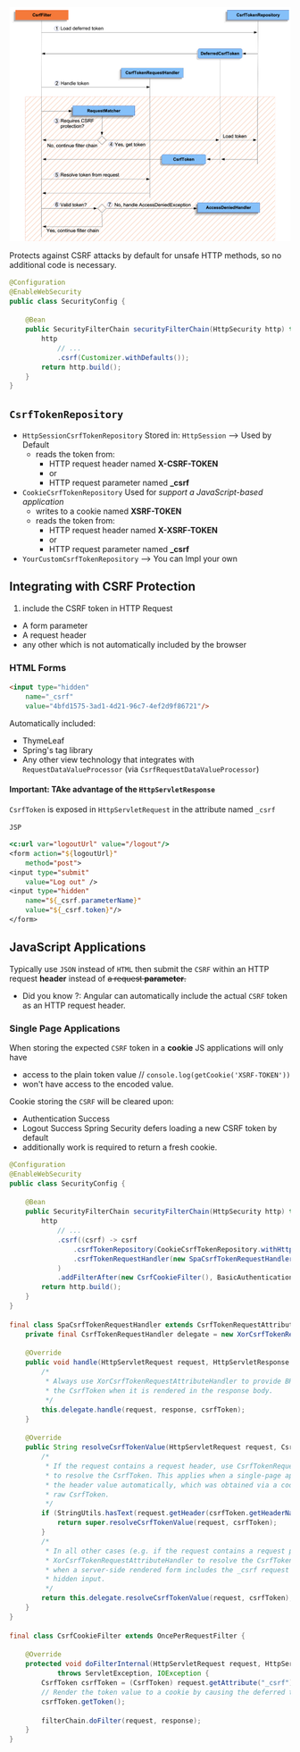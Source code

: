 ![img.png](img.png)  

Protects against CSRF attacks by default for unsafe HTTP methods,  so no additional code is necessary.
```java
@Configuration
@EnableWebSecurity
public class SecurityConfig {

	@Bean
	public SecurityFilterChain securityFilterChain(HttpSecurity http) throws Exception {
		http
			// ...
			.csrf(Customizer.withDefaults());
		return http.build();
	}
}
```



## `CsrfTokenRepository`
- `HttpSessionCsrfTokenRepository` Stored in: `HttpSession` --> Used by Default
  - reads the token from:
    - HTTP request header named **X-CSRF-TOKEN**
    - or
    - HTTP request parameter named **_csrf**
- `CookieCsrfTokenRepository` Used for _support a JavaScript-based application_
  - writes to a cookie named **XSRF-TOKEN**
  - reads the token from:
    - HTTP request header named **X-XSRF-TOKEN**
    - or
    - HTTP request parameter named **_csrf**
- `YourCustomCsrfTokenRepository` --> You can Impl your own

## Integrating with CSRF Protection
1. include the CSRF token in HTTP Request
  - A form parameter
  - A request header
  - any other which is not automatically included by the browser

### HTML Forms
```html
<input type="hidden"
	name="_csrf"
	value="4bfd1575-3ad1-4d21-96c7-4ef2d9f86721"/>
```
Automatically included:
- ThymeLeaf
- Spring's tag library
- Any other view technology that integrates with `RequestDataValueProcessor` (via `CsrfRequestDataValueProcessor`)  

#### Important: TAke advantage of the `HttpServletResponse` 

`CsrfToken` is exposed in `HttpServletRequest` in the attribute named `_csrf`   

`JSP`
```jsp
<c:url var="logoutUrl" value="/logout"/>
<form action="${logoutUrl}"
	method="post">
<input type="submit"
	value="Log out" />
<input type="hidden"
	name="${_csrf.parameterName}"
	value="${_csrf.token}"/>
</form>
```

## JavaScript Applications
Typically use `JSON` instead of `HTML` then submit the `CSRF` 
within an HTTP request **header** instead of ~~a request **parameter**.~~  

- Did you know ?: Angular can automatically include the actual `CSRF` token as an HTTP request header.

### Single Page Applications
When storing the expected `CSRF` token in a **cookie** JS applications will only have
- access to the plain token value // `console.log(getCookie('XSRF-TOKEN'))`
- won't have access to the encoded value.  

Cookie storing the `CSRF` will be cleared upon:
- Authentication Success
- Logout Success
Spring Security defers loading a new CSRF token by default
- additionally work is required to return a fresh cookie.

```java
@Configuration
@EnableWebSecurity
public class SecurityConfig {

	@Bean
	public SecurityFilterChain securityFilterChain(HttpSecurity http) throws Exception {
		http
			// ...
			.csrf((csrf) -> csrf
				.csrfTokenRepository(CookieCsrfTokenRepository.withHttpOnlyFalse())
				.csrfTokenRequestHandler(new SpaCsrfTokenRequestHandler())
			)
			.addFilterAfter(new CsrfCookieFilter(), BasicAuthenticationFilter.class);
		return http.build();
	}
}

final class SpaCsrfTokenRequestHandler extends CsrfTokenRequestAttributeHandler {
	private final CsrfTokenRequestHandler delegate = new XorCsrfTokenRequestAttributeHandler();

	@Override
	public void handle(HttpServletRequest request, HttpServletResponse response, Supplier<CsrfToken> csrfToken) {
		/*
		 * Always use XorCsrfTokenRequestAttributeHandler to provide BREACH protection of
		 * the CsrfToken when it is rendered in the response body.
		 */
		this.delegate.handle(request, response, csrfToken);
	}

	@Override
	public String resolveCsrfTokenValue(HttpServletRequest request, CsrfToken csrfToken) {
		/*
		 * If the request contains a request header, use CsrfTokenRequestAttributeHandler
		 * to resolve the CsrfToken. This applies when a single-page application includes
		 * the header value automatically, which was obtained via a cookie containing the
		 * raw CsrfToken.
		 */
		if (StringUtils.hasText(request.getHeader(csrfToken.getHeaderName()))) {
			return super.resolveCsrfTokenValue(request, csrfToken);
		}
		/*
		 * In all other cases (e.g. if the request contains a request parameter), use
		 * XorCsrfTokenRequestAttributeHandler to resolve the CsrfToken. This applies
		 * when a server-side rendered form includes the _csrf request parameter as a
		 * hidden input.
		 */
		return this.delegate.resolveCsrfTokenValue(request, csrfToken);
	}
}

final class CsrfCookieFilter extends OncePerRequestFilter {

	@Override
	protected void doFilterInternal(HttpServletRequest request, HttpServletResponse response, FilterChain filterChain)
			throws ServletException, IOException {
		CsrfToken csrfToken = (CsrfToken) request.getAttribute("_csrf");
		// Render the token value to a cookie by causing the deferred token to be loaded
		csrfToken.getToken();

		filterChain.doFilter(request, response);
	}
}
```